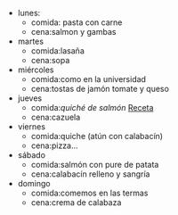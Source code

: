 ﻿- lunes: 
  - comida: pasta con carne     
  - cena:salmon y gambas
- martes
  - comida:lasaña
  - cena:sopa
- miércoles
  - comida:como en la universidad
  - cena:tostas de jamón tomate y queso
- jueves
  - comida:_quiché de salmón_ [Receta](https://www.miarevista.es/cocina/primeros/receta/pie-de-patata-y-salmon)
  - cena:cazuela
- viernes
  - comida:quiche (atún con calabacín)
  - cena:pizza...
- sábado
  - comida:salmón con pure de patata
  - cena:calabacín relleno y sangría
- domingo
  - comida:comemos en las termas
  - cena:crema de calabaza

